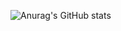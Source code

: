 ![Anurag's GitHub stats](https://github-readme-stats.vercel.app/api?username=jeanroch95&show_icons=true&theme=radical)
